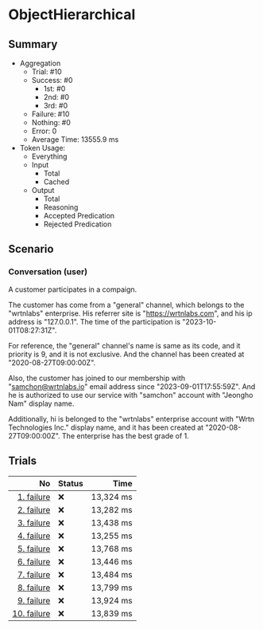 # ObjectHierarchical
## Summary
  - Aggregation
    - Trial: #10
    - Success: #0
      - 1st: #0
      - 2nd: #0
      - 3rd: #0
    - Failure: #10
    - Nothing: #0
    - Error: 0
    - Average Time: 13555.9 ms
  - Token Usage:
    - Everything
    - Input
      - Total
      - Cached
    - Output
      - Total
      - Reasoning
      - Accepted Predication
      - Rejected Predication

## Scenario
### Conversation (user)
A customer participates in a compaign.

The customer has come from a "general" channel,
which belongs to the "wrtnlabs" enterprise.
His referrer site is "https://wrtnlabs.com",
and his ip address is "127.0.0.1".
The time of the participation is "2023-10-01T08:27:31Z".

For reference, the "general" channel's name is same as its code,
and it priority is 9, and it is not exclusive. And the channel
has been created at "2020-08-27T09:00:00Z".

Also, the customer has joined to our membership with
"samchon@wrtnlabs.io" email address since "2023-09-01T17:55:59Z".
And he is authorized to use our service with "samchon" account
with "Jeongho Nam" display name.

Additionally, hi is belonged to the "wrtnlabs" enterprise account
with "Wrtn Technologies Inc." display name, and it has been created at
"2020-08-27T09:00:00Z". The enterprise has the best grade of 1.

## Trials
No | Status | Time
---:|:-------|------:
[1. failure](./trials/1.failure.json) | ❌ | 13,324 ms
[2. failure](./trials/2.failure.json) | ❌ | 13,282 ms
[3. failure](./trials/3.failure.json) | ❌ | 13,438 ms
[4. failure](./trials/4.failure.json) | ❌ | 13,255 ms
[5. failure](./trials/5.failure.json) | ❌ | 13,768 ms
[6. failure](./trials/6.failure.json) | ❌ | 13,446 ms
[7. failure](./trials/7.failure.json) | ❌ | 13,484 ms
[8. failure](./trials/8.failure.json) | ❌ | 13,799 ms
[9. failure](./trials/9.failure.json) | ❌ | 13,924 ms
[10. failure](./trials/10.failure.json) | ❌ | 13,839 ms